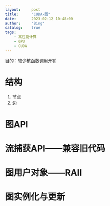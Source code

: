 ```yaml
---
layout:     post
title:      "CUDA-图"
date:       2023-02-12 10:48:00
author:     "Bing"
catalog:    true
tags:
    - 高性能计算
    - GPU
    - CUDA
---
```


目的：较少核函数调用开销

# 结构
1. 节点
2. 边

# 图API

# 流捕获API——兼容旧代码

# 图用户对象——RAII

# 图实例化与更新